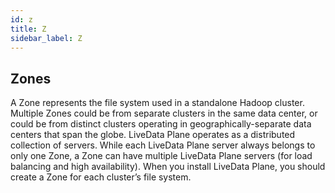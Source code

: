 ```yaml
---
id: z
title: Z
sidebar_label: Z
---
```


## Zones
A Zone represents the file system used in a standalone Hadoop cluster. Multiple Zones could be from separate clusters in the same data center, or could be from distinct clusters operating in geographically-separate data centers that span the globe. LiveData Plane operates as a distributed collection of servers. While each LiveData Plane server always belongs to only one Zone, a Zone can have multiple LiveData Plane servers (for load balancing and high availability). When you install LiveData Plane, you should create a Zone for each cluster’s file system.
